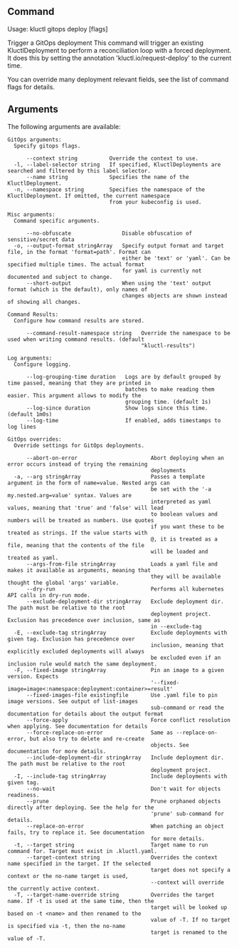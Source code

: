 <!-- This comment is uncommented when auto-synced to www-kluctl.io

---
title: "gitops deploy"
linkTitle: "gitops deploy"
weight: 10
description: >
    webui command
---
-->

## Command
<!-- BEGIN SECTION "gitops deploy" "Usage" false -->
Usage: kluctl gitops deploy [flags]

Trigger a GitOps deployment
This command will trigger an existing KluctlDeployment to perform a reconciliation loop with a forced deployment.
It does this by setting the annotation 'kluctl.io/request-deploy' to the current time.

You can override many deployment relevant fields, see the list of command flags for details.

<!-- END SECTION -->

## Arguments

The following arguments are available:
<!-- BEGIN SECTION "gitops deploy" "GitOps arguments" true -->
```
GitOps arguments:
  Specify gitops flags.

      --context string          Override the context to use.
  -l, --label-selector string   If specified, KluctlDeployments are searched and filtered by this label selector.
      --name string             Specifies the name of the KluctlDeployment.
  -n, --namespace string        Specifies the namespace of the KluctlDeployment. If omitted, the current namespace
                                from your kubeconfig is used.

```
<!-- END SECTION -->
<!-- BEGIN SECTION "gitops deploy" "Misc arguments" true -->
```
Misc arguments:
  Command specific arguments.

      --no-obfuscate                Disable obfuscation of sensitive/secret data
  -o, --output-format stringArray   Specify output format and target file, in the format 'format=path'. Format can
                                    either be 'text' or 'yaml'. Can be specified multiple times. The actual format
                                    for yaml is currently not documented and subject to change.
      --short-output                When using the 'text' output format (which is the default), only names of
                                    changes objects are shown instead of showing all changes.

```
<!-- END SECTION -->
<!-- BEGIN SECTION "gitops deploy" "Command Results" true -->
```
Command Results:
  Configure how command results are stored.

      --command-result-namespace string   Override the namespace to be used when writing command results. (default
                                          "kluctl-results")

```
<!-- END SECTION -->
<!-- BEGIN SECTION "gitops deploy" "Log arguments" true -->
```
Log arguments:
  Configure logging.

      --log-grouping-time duration   Logs are by default grouped by time passed, meaning that they are printed in
                                     batches to make reading them easier. This argument allows to modify the
                                     grouping time. (default 1s)
      --log-since duration           Show logs since this time. (default 1m0s)
      --log-time                     If enabled, adds timestamps to log lines

```
<!-- END SECTION -->
<!-- BEGIN SECTION "gitops deploy" "GitOps overrides" true -->
```
GitOps overrides:
  Override settings for GitOps deployments.

      --abort-on-error                       Abort deploying when an error occurs instead of trying the remaining
                                             deployments
  -a, --arg stringArray                      Passes a template argument in the form of name=value. Nested args can
                                             be set with the '-a my.nested.arg=value' syntax. Values are
                                             interpreted as yaml values, meaning that 'true' and 'false' will lead
                                             to boolean values and numbers will be treated as numbers. Use quotes
                                             if you want these to be treated as strings. If the value starts with
                                             @, it is treated as a file, meaning that the contents of the file
                                             will be loaded and treated as yaml.
      --args-from-file stringArray           Loads a yaml file and makes it available as arguments, meaning that
                                             they will be available thought the global 'args' variable.
      --dry-run                              Performs all kubernetes API calls in dry-run mode.
      --exclude-deployment-dir stringArray   Exclude deployment dir. The path must be relative to the root
                                             deployment project. Exclusion has precedence over inclusion, same as
                                             in --exclude-tag
  -E, --exclude-tag stringArray              Exclude deployments with given tag. Exclusion has precedence over
                                             inclusion, meaning that explicitly excluded deployments will always
                                             be excluded even if an inclusion rule would match the same deployment.
  -F, --fixed-image stringArray              Pin an image to a given version. Expects
                                             '--fixed-image=image<:namespace:deployment:container>=result'
      --fixed-images-file existingfile       Use .yaml file to pin image versions. See output of list-images
                                             sub-command or read the documentation for details about the output format
      --force-apply                          Force conflict resolution when applying. See documentation for details
      --force-replace-on-error               Same as --replace-on-error, but also try to delete and re-create
                                             objects. See documentation for more details.
      --include-deployment-dir stringArray   Include deployment dir. The path must be relative to the root
                                             deployment project.
  -I, --include-tag stringArray              Include deployments with given tag.
      --no-wait                              Don't wait for objects readiness.
      --prune                                Prune orphaned objects directly after deploying. See the help for the
                                             'prune' sub-command for details.
      --replace-on-error                     When patching an object fails, try to replace it. See documentation
                                             for more details.
  -t, --target string                        Target name to run command for. Target must exist in .kluctl.yaml.
      --target-context string                Overrides the context name specified in the target. If the selected
                                             target does not specify a context or the no-name target is used,
                                             --context will override the currently active context.
  -T, --target-name-override string          Overrides the target name. If -t is used at the same time, then the
                                             target will be looked up based on -t <name> and then renamed to the
                                             value of -T. If no target is specified via -t, then the no-name
                                             target is renamed to the value of -T.

```
<!-- END SECTION -->